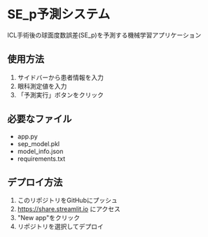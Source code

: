 # SE_p予測システム

ICL手術後の球面度数誤差(SE_p)を予測する機械学習アプリケーション

## 使用方法

1. サイドバーから患者情報を入力
2. 眼科測定値を入力
3. 「予測実行」ボタンをクリック

## 必要なファイル

- app.py
- sep_model.pkl
- model_info.json
- requirements.txt

## デプロイ方法

1. このリポジトリをGitHubにプッシュ
2. https://share.streamlit.io にアクセス
3. "New app"をクリック
4. リポジトリを選択してデプロイ
